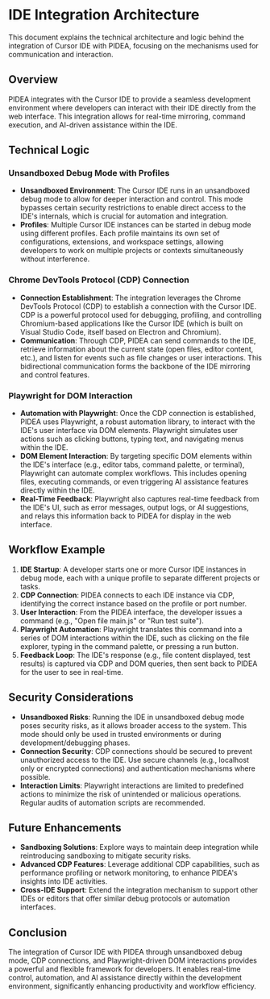 # IDE Integration Architecture

This document explains the technical architecture and logic behind the integration of Cursor IDE with PIDEA, focusing on the mechanisms used for communication and interaction.

## Overview

PIDEA integrates with the Cursor IDE to provide a seamless development environment where developers can interact with their IDE directly from the web interface. This integration allows for real-time mirroring, command execution, and AI-driven assistance within the IDE.

## Technical Logic

### Unsandboxed Debug Mode with Profiles

- **Unsandboxed Environment**: The Cursor IDE runs in an unsandboxed debug mode to allow for deeper interaction and control. This mode bypasses certain security restrictions to enable direct access to the IDE's internals, which is crucial for automation and integration.
- **Profiles**: Multiple Cursor IDE instances can be started in debug mode using different profiles. Each profile maintains its own set of configurations, extensions, and workspace settings, allowing developers to work on multiple projects or contexts simultaneously without interference.

### Chrome DevTools Protocol (CDP) Connection

- **Connection Establishment**: The integration leverages the Chrome DevTools Protocol (CDP) to establish a connection with the Cursor IDE. CDP is a powerful protocol used for debugging, profiling, and controlling Chromium-based applications like the Cursor IDE (which is built on Visual Studio Code, itself based on Electron and Chromium).
- **Communication**: Through CDP, PIDEA can send commands to the IDE, retrieve information about the current state (open files, editor content, etc.), and listen for events such as file changes or user interactions. This bidirectional communication forms the backbone of the IDE mirroring and control features.

### Playwright for DOM Interaction

- **Automation with Playwright**: Once the CDP connection is established, PIDEA uses Playwright, a robust automation library, to interact with the IDE's user interface via DOM elements. Playwright simulates user actions such as clicking buttons, typing text, and navigating menus within the IDE.
- **DOM Element Interaction**: By targeting specific DOM elements within the IDE's interface (e.g., editor tabs, command palette, or terminal), Playwright can automate complex workflows. This includes opening files, executing commands, or even triggering AI assistance features directly within the IDE.
- **Real-Time Feedback**: Playwright also captures real-time feedback from the IDE's UI, such as error messages, output logs, or AI suggestions, and relays this information back to PIDEA for display in the web interface.

## Workflow Example

1. **IDE Startup**: A developer starts one or more Cursor IDE instances in debug mode, each with a unique profile to separate different projects or tasks.
2. **CDP Connection**: PIDEA connects to each IDE instance via CDP, identifying the correct instance based on the profile or port number.
3. **User Interaction**: From the PIDEA interface, the developer issues a command (e.g., "Open file main.js" or "Run test suite").
4. **Playwright Automation**: Playwright translates this command into a series of DOM interactions within the IDE, such as clicking on the file explorer, typing in the command palette, or pressing a run button.
5. **Feedback Loop**: The IDE's response (e.g., file content displayed, test results) is captured via CDP and DOM queries, then sent back to PIDEA for the user to see in real-time.

## Security Considerations

- **Unsandboxed Risks**: Running the IDE in unsandboxed debug mode poses security risks, as it allows broader access to the system. This mode should only be used in trusted environments or during development/debugging phases.
- **Connection Security**: CDP connections should be secured to prevent unauthorized access to the IDE. Use secure channels (e.g., localhost only or encrypted connections) and authentication mechanisms where possible.
- **Interaction Limits**: Playwright interactions are limited to predefined actions to minimize the risk of unintended or malicious operations. Regular audits of automation scripts are recommended.

## Future Enhancements

- **Sandboxing Solutions**: Explore ways to maintain deep integration while reintroducing sandboxing to mitigate security risks.
- **Advanced CDP Features**: Leverage additional CDP capabilities, such as performance profiling or network monitoring, to enhance PIDEA's insights into IDE activities.
- **Cross-IDE Support**: Extend the integration mechanism to support other IDEs or editors that offer similar debug protocols or automation interfaces.

## Conclusion

The integration of Cursor IDE with PIDEA through unsandboxed debug mode, CDP connections, and Playwright-driven DOM interactions provides a powerful and flexible framework for developers. It enables real-time control, automation, and AI assistance directly within the development environment, significantly enhancing productivity and workflow efficiency.
